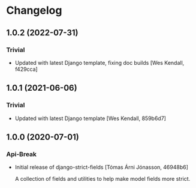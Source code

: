# Changelog
## 1.0.2 (2022-07-31)
### Trivial
  - Updated with latest Django template, fixing doc builds [Wes Kendall, f429cca]

## 1.0.1 (2021-06-06)
### Trivial
  - Updated with latest Django template [Wes Kendall, 859b6d7]

## 1.0.0 (2020-07-01)
### Api-Break
  - Initial release of django-strict-fields [Tómas Árni Jónasson, 46948b6]

    A collection of fields and utilities to help make model fields more strict.

